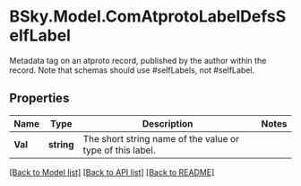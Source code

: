 # BSky.Model.ComAtprotoLabelDefsSelfLabel
Metadata tag on an atproto record, published by the author within the record. Note that schemas should use #selfLabels, not #selfLabel.

## Properties

Name | Type | Description | Notes
------------ | ------------- | ------------- | -------------
**Val** | **string** | The short string name of the value or type of this label. | 

[[Back to Model list]](../README.md#documentation-for-models) [[Back to API list]](../README.md#documentation-for-api-endpoints) [[Back to README]](../README.md)

